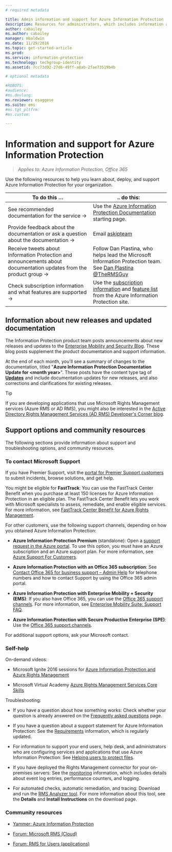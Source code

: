 ```yaml
---
# required metadata

title: Admin information and support for Azure Information Protection | Azure Information Protection
description: Resources for administrators, which includes information about new releases, support options, and how to contact Microsoft to report a problem. 
author: cabailey
ms.author: cabailey
manager: mbaldwin
ms.date: 11/29/2016
ms.topic: get-started-article
ms.prod:
ms.service: information-protection
ms.technology: techgroup-identity
ms.assetid: 7cc73d92-27d6-49ff-a8ab-2fae73519b4b

# optional metadata

#ROBOTS:
#audience:
#ms.devlang:
ms.reviewer: esaggese
ms.suite: ems
#ms.tgt_pltfrm:
#ms.custom:

---
```


# Information and support for Azure Information Protection

>*Applies to: Azure Information Protection, Office 365*

Use the following resources to help you learn about, deploy, and support Azure Information Protection for your organization.

|To do this …|.. do this:|
|----------------|---------------|
|See recommended documentation for the service →|Use the [Azure Information Protection Documentation](https://docs.microsoft.com/information-protection/) starting page.|
|Provide feedback about the documentation or ask a question about the documentation →|Email [askipteam](mailto:%20askipteam@microsoft.com?subject=Documentation%20feedback)|
|Receive tweets about Information Protection and announcements about documentation updates from the product group →|Follow Dan Plastina, who helps lead the Microsoft Information Protection team. See [Dan Plastina @TheRMSGuy](https://twitter.com/TheRMSGuy)|
|Check subscription information and what features are supported →|Use the [subscription information](https://www.microsoft.com/en-us/cloud-platform/azure-information-protection-pricing) and [feature list](https://www.microsoft.com/en-us/cloud-platform/azure-information-protection-features) from the Azure Information Protection site.|


## Information about new releases and updated documentation
The Information Protection product team posts announcements about new releases and updates to the [Enterprise Mobility and Security Blog](https://blogs.technet.microsoft.com/enterprisemobility/?product=azure-information-protection,azure-rights-management-services). These blog posts supplement the product documentation and support information.

At the end of each month, you'll see a summary of changes to the documentation, titled "**Azure Information Protection Documentation Update for \<month year>**". These posts have the content type tag of [**Updates**](https://blogs.technet.microsoft.com/enterprisemobility/?product=azure-information-protection,azure-rights-management-services&content-type=updates) and include documentation updates for new releases, and also corrections and clarifications for existing releases.

> [!TIP]
> If you are developing applications that use Microsoft Rights Management services (Azure RMS or AD RMS), you might also be interested in the [Active Directory Rights Management Services (AD RMS) Developer's Corner blog](https://blogs.msdn.microsoft.com/rms/).

## Support options and community resources
The following sections provide information about support and troubleshooting options, and community resources.

### To contact Microsoft Support

If you have Premier Support, visit the [portal for Premier Support customers](https://premier.microsoft.com/) to submit incidents, browse solutions, and get help.

You might be eligible for **FastTrack**: You can use the FastTrack Center Benefit when you purchase at least 150 licenses for Azure Information Protection in an eligible plan. The FastTrack Center Benefit lets you work with Microsoft specialists to assess, remediate, and enable eligible services. For more information, see [FastTrack Center Benefit for Azure Rights Management](https://technet.microsoft.com/library/mt607025.aspx).

For other customers, use the following support channels, depending on how you obtained Azure Information Protection:

- **Azure Information Protection Premium** (standalone): Open a [support request in the Azure portal](https://portal.azure.com/#blade/Microsoft_Azure_Support/HelpAndSupportBlade). To use this option, you must have an Azure subscription and an Azure support plan. For more information, see [Azure Support For Customers](https://azure.microsoft.com/support/plans/). 

- **Azure Information Protection with an Office 365 subscription**: See [Contact Office 365 for business support – Admin Help](https://support.office.com/article/Contact-Office-365-for-business-support-Admin-Help-32a17ca7-6fa0-4870-8a8d-e25ba4ccfd4b) for telephone numbers and how to contact Support by using the Office 365 admin portal. 

- **Azure Information Protection with Enterprise Mobility + Security (EMS)**: If you also have Office 365, you can use the [Office 365 support channels](https://support.office.com/article/Contact-Office-365-for-business-support-Admin-Help-32a17ca7-6fa0-4870-8a8d-e25ba4ccfd4b). For more information, see [Enterprise Mobility Suite: Support FAQ](https://technet.microsoft.com/dn932057.aspx).

- **Azure Information Protection with Secure Productive Enterprise (SPE)**: Use the [Office 365 support channels](https://support.office.com/article/Contact-Office-365-for-business-support-Admin-Help-32a17ca7-6fa0-4870-8a8d-e25ba4ccfd4b).

For additional support options, ask your Microsoft contact. 

### Self-help

On-demand videos:

- Microsoft Ignite 2016 sessions for [Azure Information Protection and Azure Rights Management](https://myignite.microsoft.com/videos?f=%5B%7B%22name%22:%22Azure%20Rights%20Management%22,%22facetName%22:%22products%22%7D,%7B%22name%22:%22Azure%20Information%20Protection%22,%22facetName%22:%22products%22%7D%5D)

- Microsoft Virtual Academy [Azure Rights Management Services Core Skills](https://mva.microsoft.com/en-us/training-courses/azure-rights-management-services-core-skills-10500?l=QLoxMwuCB_1805094681)

Troubleshooting:

- If you have a question about how something works: Check whether your question is already answered on the [Frequently asked questions](faqs.md) page.

- If you have a question about a support statement for Azure Information Protection: See the [Requirements](requirements-azure-rms.md) information, which is regularly updated.

- For information to support your end users, help desk, and administrators who are configuring services and applications that use Azure Information Protection: See [Helping users to protect files](../deploy-use/help-users.md).

- If you have deployed the Rights Management connector for your on-premises servers: See the [monitoring](../deploy-use/monitor-rms-connector.md) information, which includes details about event log entries, performance counters, and logging.

- For automated checks, automatic remediation, and tracing: Download and run the [RMS Analyzer tool](http://www.microsoft.com/en-us/download/details.aspx?id=46437). For more information about this tool, see the **Details** and **Install Instructions** on the download page. 

### Community resources

-   [Yammer: Azure Information Protection](https://www.yammer.com/AskIPTeam)

-   [Forum: Microsoft RMS (Cloud)](https://social.technet.microsoft.com/Forums/en-US/home?forum=rmscloud)

-   [Forum: RMS for Users (applications)](https://social.technet.microsoft.com/Forums/en-US/home?forum=rmsapps)

